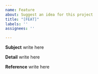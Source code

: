 ```yaml
---
name: Feature
about: Suggest an idea for this project
title: "[FEAT]"
labels: ''
assignees: ''

---
```


**Subject**
write here

**Detail**
write here

**Reference**
write here
